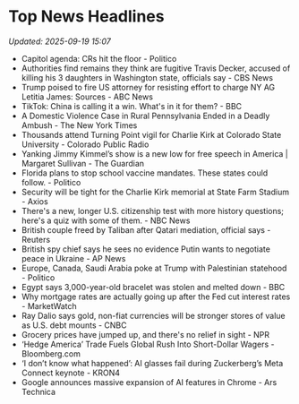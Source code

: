 # Top News Headlines

_Updated: 2025-09-19 15:07_

- Capitol agenda: CRs hit the floor - Politico
- Authorities find remains they think are fugitive Travis Decker, accused of killing his 3 daughters in Washington state, officials say - CBS News
- Trump poised to fire US attorney for resisting effort to charge NY AG Letitia James: Sources - ABC News
- TikTok: China is calling it a win. What's in it for them? - BBC
- A Domestic Violence Case in Rural Pennsylvania Ended in a Deadly Ambush - The New York Times
- Thousands attend Turning Point vigil for Charlie Kirk at Colorado State University - Colorado Public Radio
- Yanking Jimmy Kimmel’s show is a new low for free speech in America | Margaret Sullivan - The Guardian
- Florida plans to stop school vaccine mandates. These states could follow. - Politico
- Security will be tight for the Charlie Kirk memorial at State Farm Stadium - Axios
- There's a new, longer U.S. citizenship test with more history questions; here's a quiz with some of them. - NBC News
- British couple freed by Taliban after Qatari mediation, official says - Reuters
- British spy chief says he sees no evidence Putin wants to negotiate peace in Ukraine - AP News
- Europe, Canada, Saudi Arabia poke at Trump with Palestinian statehood - Politico
- Egypt says 3,000-year-old bracelet was stolen and melted down - BBC
- Why mortgage rates are actually going up after the Fed cut interest rates - MarketWatch
- Ray Dalio says gold, non-fiat currencies will be stronger stores of value as U.S. debt mounts - CNBC
- Grocery prices have jumped up, and there's no relief in sight - NPR
- ‘Hedge America’ Trade Fuels Global Rush Into Short-Dollar Wagers - Bloomberg.com
- ‘I don’t know what happened’: AI glasses fail during Zuckerberg’s Meta Connect keynote - KRON4
- Google announces massive expansion of AI features in Chrome - Ars Technica